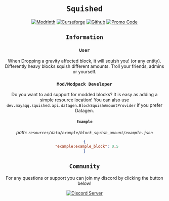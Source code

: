 <div align="center">

# `Squished`

[![Modrinth](https://cdn.jsdelivr.net/npm/@intergrav/devins-badges@2/assets/cozy/available/modrinth_64h.png)](https://modrinth.com/mod/Squished/versions)
[![Curseforge](https://cdn.jsdelivr.net/npm/@intergrav/devins-badges@2/assets/cozy/available/curseforge_64h.png)](https://www.curseforge.com/minecraft/mc-mods/Squished)
[![Github](https://cdn.jsdelivr.net/npm/@intergrav/devins-badges@2/assets/cozy/available/github_64h.png)](https://github.com/MayaqqDev/Squished/)
[![Promo Code](https://www.bisecthosting.com/partners/custom-banners/3af862e4-2c3a-4ae5-9caf-cc9f80d19620.png)](https://bisecthosting.com/mayaqq)
## `Information`

### `User`

When Dropping a gravity affected block, it will squish you! (or any entity). Differently heavy blocks squish different amounts. Troll your friends, admins or yourself.

### `Mod/Modpack Developer`

Do you want to add support for modded blocks? It is easy as adding a simple resource location! You can also use `dev.mayaqq.squished.api.datagen.BlockSquishAmountProvider` if you prefer Datagen.

#### `Example`
*path: `resources/data/example/block_squish_amount/example.json`*
```json
{
  "example:example_block": 0.5
}
```

## `Community`

For any questions or support you can join my discord by clicking the button below!

[![Discord Server](https://cdn.jsdelivr.net/npm/@intergrav/devins-badges@2/assets/cozy/social/discord-singular_64h.png)](https://discord.gg/w7PpGax9Bq)
</div>
